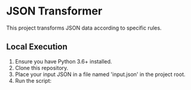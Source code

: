 # JSON Transformer

This project transforms JSON data according to specific rules.

## Local Execution

1. Ensure you have Python 3.6+ installed.
2. Clone this repository.
3. Place your input JSON in a file named 'input.json' in the project root.
4. Run the script:
